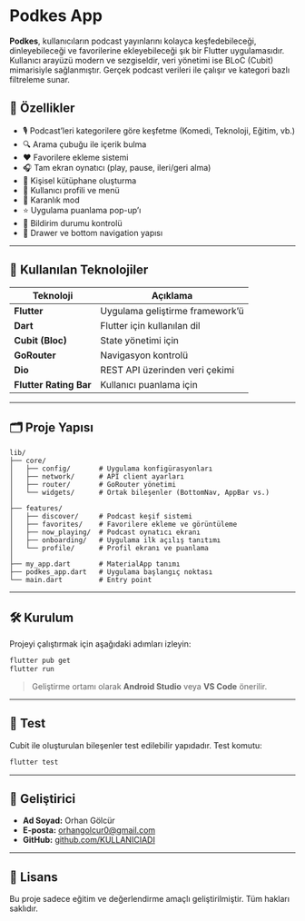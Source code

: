 # Podkes App

**Podkes**, kullanıcıların podcast yayınlarını kolayca keşfedebileceği, dinleyebileceği ve favorilerine ekleyebileceği şık bir Flutter uygulamasıdır. Kullanıcı arayüzü modern ve sezgiseldir, veri yönetimi ise BLoC (Cubit) mimarisiyle sağlanmıştır. Gerçek podcast verileri ile çalışır ve kategori bazlı filtreleme sunar.

## 🚀 Özellikler

- 🎙️ Podcast’leri kategorilere göre keşfetme (Komedi, Teknoloji, Eğitim, vb.)
- 🔍 Arama çubuğu ile içerik bulma
- ❤️ Favorilere ekleme sistemi
- 🎧 Tam ekran oynatıcı (play, pause, ileri/geri alma)
- 📁 Kişisel kütüphane oluşturma
- 👤 Kullanıcı profili ve menü
- 🌙 Karanlık mod
- ⭐ Uygulama puanlama pop-up’ı
- 🔔 Bildirim durumu kontrolü
- 🧭 Drawer ve bottom navigation yapısı

---

## 🧰 Kullanılan Teknolojiler

| Teknoloji | Açıklama |
|----------|----------|
| **Flutter** | Uygulama geliştirme framework’ü |
| **Dart** | Flutter için kullanılan dil |
| **Cubit (Bloc)** | State yönetimi için |
| **GoRouter** | Navigasyon kontrolü |
| **Dio** | REST API üzerinden veri çekimi |
| **Flutter Rating Bar** | Kullanıcı puanlama için |

---

## 🗂️ Proje Yapısı

```text
lib/
├── core/
│   ├── config/       # Uygulama konfigürasyonları
│   ├── network/      # API client ayarları
│   ├── router/       # GoRouter yönetimi
│   └── widgets/      # Ortak bileşenler (BottomNav, AppBar vs.)
│
├── features/
│   ├── discover/     # Podcast keşif sistemi
│   ├── favorites/    # Favorilere ekleme ve görüntüleme
│   ├── now_playing/  # Podcast oynatıcı ekranı
│   ├── onboarding/   # Uygulama ilk açılış tanıtımı
│   └── profile/      # Profil ekranı ve puanlama
│
├── my_app.dart       # MaterialApp tanımı
├── podkes_app.dart   # Uygulama başlangıç noktası
└── main.dart         # Entry point
```

---

## 🛠️ Kurulum

Projeyi çalıştırmak için aşağıdaki adımları izleyin:

```bash
flutter pub get
flutter run
```

> Geliştirme ortamı olarak **Android Studio** veya **VS Code** önerilir.

---

## 🧪 Test

Cubit ile oluşturulan bileşenler test edilebilir yapıdadır. Test komutu:

```bash
flutter test
```

---

## 👤 Geliştirici

- **Ad Soyad:** Orhan Gölcür  
- **E-posta:** orhangolcur0@gmail.com  
- **GitHub:** [github.com/KULLANICIADI](https://github.com/KULLANICIADI)

---

## 📄 Lisans

Bu proje sadece eğitim ve değerlendirme amaçlı geliştirilmiştir. Tüm hakları saklıdır.

